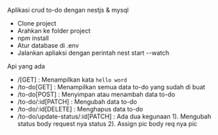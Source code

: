 Aplikasi crud to-do dengan nestjs & mysql

- Clone project
- Arahkan ke folder project
- npm install
- Atur database di .env
- Jalankan apliaksi dengan perintah nest start --watch

Api yang ada

- /[GET] : Menampilkan kata `hello word`
- /to-do[GET] : Menampilkan semua data to-do yang sudah di buat
- /to-do[POST] : Menyimpan atau menambah data to-do
- /to-do/:id[PATCH] : Mengubah data to-do
- /to-do/:id[DELETE] : Menghapus data to-do
- /to-do/update-status/:id[PATCH] : Ada dua kegunaan 1). Mengubah status body request nya status 2). Assign pic body req nya pic
